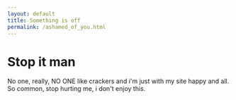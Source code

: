 ```yaml
---
layout: default
title: Something is off
permalink: /ashamed_of_you.html
---
```

# Stop it man
No one, really, NO ONE like crackers and i'm just with my site happy and all. So common, stop hurting me, i don't enjoy this.
